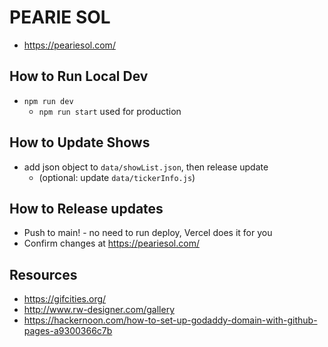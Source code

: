 # PEARIE SOL

- <https://peariesol.com/>

## How to Run Local Dev

- `npm run dev`
  - `npm run start` used for production

## How to Update Shows

- add json object to `data/showList.json`, then release update
  - (optional: update `data/tickerInfo.js`)

## How to Release updates

- Push to main! - no need to run deploy, Vercel does it for you
- Confirm changes at <https://peariesol.com/>

<!-- custom domain: peariesol.com -->
<!-- enforce https -->

## Resources

- <https://gifcities.org/>
- <http://www.rw-designer.com/gallery>
- <https://hackernoon.com/how-to-set-up-godaddy-domain-with-github-pages-a9300366c7b>
